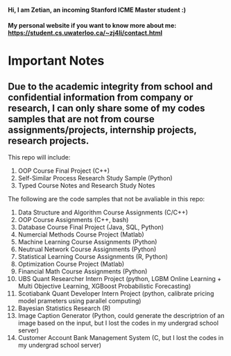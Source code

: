 #### Hi, I am Zetian, an incoming Stanford ICME Master student :)
#### My personal website if you want to know more about me: https://student.cs.uwaterloo.ca/~zj4li/contact.html

# Important Notes
## Due to the academic integrity from school and confidential information from company or research, I can only share some of my codes samples that are not from course assignments/projects, internship projects, research projects.

This repo will include:
1. OOP Course Final Project (C++)
2. Self-Similar Process Research Study Sample (Python)
3. Typed Course Notes and Research Study Notes



The following are the code samples that not be avaliable in this repo:

1. Data Structure and Algorithm Course Assignments (C/C++)
2. OOP Course Assignments (C++, bash)
3. Database Course Final Project (Java, SQL, Python)
4. Numercial Methods Course Project (Matlab)
5. Machine Learning Course Assignments (Python)
6. Neutrual Network Course Assignments (Python)
7. Statistical Learning Course Assignments (R, Python)
8. Optimization Course Project (Matlab)
9. Financial Math Course Assignments (Python)
10. UBS Quant Researcher Intern Project (python, LGBM Online Learning + Multi Objective Learning, XGBoost Probabilistic Forecasting)
11. Scotiabank Quant Developer Intern Project (python, calibrate pricing model prameters using parallel computing)
12. Bayesian Statistics Research (R)
13. Image Caption Generator (Python, could generate the descriptrion of an image based on the input, but I lost the codes in my undergrad school server)
14. Customer Account Bank Management System (C, but I lost the codes in my undergrad school server)

